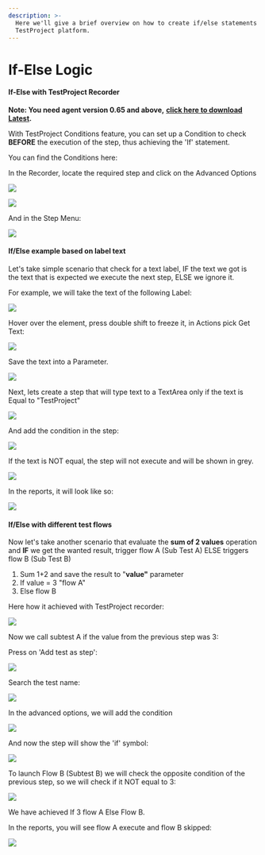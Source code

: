 ```yaml
---
description: >-
  Here we'll give a brief overview on how to create if/else statements using the
  TestProject platform.
---
```


# If-Else Logic

#### If-Else with TestProject Recorder <a href="#if-else-with-testproject-recorder" id="if-else-with-testproject-recorder"></a>

**Note: You need agent version 0.65 and above,** [**click here to download Latest**](https://app.testproject.io/#/download)**.**

With TestProject Conditions feature, you can set up a Condition to check **BEFORE** the execution of the step, thus achieving the 'If' statement.

You can find the Conditions here:

In the Recorder, locate the required step and click on the Advanced Options

![](<../../.gitbook/assets/image (516).png>)

![](<../../.gitbook/assets/image (507).png>)

And in the Step Menu:

![](<../../.gitbook/assets/image (536).png>)

#### If/Else example based on label text <a href="#ifelse-example-based-on-label-text" id="ifelse-example-based-on-label-text"></a>

Let's take simple scenario that check for a text label, IF the text we got is the text that is expected we execute the next step, ELSE we ignore it.

For example, we will take the text of the following Label:

![](<../../.gitbook/assets/image (558).png>)

Hover over the element, press double shift to freeze it, in Actions pick Get Text:

![](<../../.gitbook/assets/image (483).png>)

Save the text into a Parameter.

![](<../../.gitbook/assets/image (543).png>)

Next, lets create a step that will type text to a TextArea only if the text is Equal to "TestProject"

![](<../../.gitbook/assets/image (465).png>)

And add the condition in the step:

![](<../../.gitbook/assets/image (542).png>)

If the text is NOT equal, the step will not execute and will be shown in grey.

![](<../../.gitbook/assets/image (451).png>)

In the reports, it will look like so:

![](<../../.gitbook/assets/image (474).png>)

#### **If/Else with different test flows** <a href="#ifelse-with-different-test-flows" id="ifelse-with-different-test-flows"></a>

Now let's take another scenario that evaluate the **sum of 2 values** operation and **IF** we get the wanted result, trigger flow A (Sub Test A) ELSE triggers flow B (Sub Test B)

1. Sum 1+2 and save the result to "**value"** parameter
2. If value = 3 "flow A"
3. Else flow B

Here how it achieved with TestProject recorder:

![](<../../.gitbook/assets/image (538).png>)

Now we call subtest A if the value from the previous step was 3:

Press on 'Add test as step':

![](<../../.gitbook/assets/image (547).png>)

Search the test name:

![](<../../.gitbook/assets/image (515).png>)

In the advanced options, we will add the condition

![](<../../.gitbook/assets/image (544).png>)

And now the step will show the 'if' symbol:

![](<../../.gitbook/assets/image (477).png>)

To launch Flow B (Subtest B) we will check the opposite condition of the previous step, so we will check if it NOT equal to 3:

![](<../../.gitbook/assets/image (548).png>)

We have achieved If 3 flow A Else Flow B.

In the reports, you will see flow A execute and flow B skipped:

![](<../../.gitbook/assets/image (482).png>)
